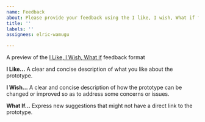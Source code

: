 ```yaml
---
name: Feedback
about: Please provide your feedback using the I like, I wish, What if format
title: ''
labels: ''
assignees: elric-wamugu

---
```


A preview of the [I Like, I Wish, What if](https://public-media.interaction-design.org/pdf/I-Like-I-Wish-What-If.pdf) feedback format

**I Like...**
A clear and concise description of what you like about the prototype.

**I Wish...**
A clear and concise description of how the prototype can be changed or improved so as to address some concerns or issues.

**What If...**
Express new suggestions that might not have a direct link to the prototype.
